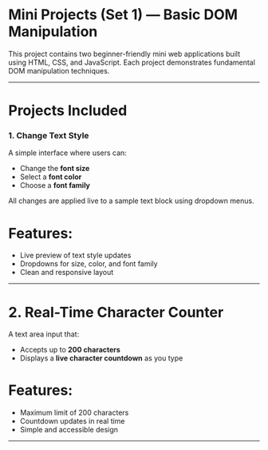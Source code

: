 # Mini Projects (Set 1) — Basic DOM Manipulation

This project contains two beginner-friendly mini web applications built using HTML, CSS, and JavaScript. Each project demonstrates fundamental DOM manipulation techniques.

---

# Projects Included

### 1. Change Text Style

A simple interface where users can:
- Change the **font size**
- Select a **font color**
- Choose a **font family**

All changes are applied live to a sample text block using dropdown menus.

# Features:
- Live preview of text style updates
- Dropdowns for size, color, and font family
- Clean and responsive layout

---

# 2. Real-Time Character Counter

A text area input that:
- Accepts up to **200 characters**
- Displays a **live character countdown** as you type

# Features:
- Maximum limit of 200 characters
- Countdown updates in real time
- Simple and accessible design

---
